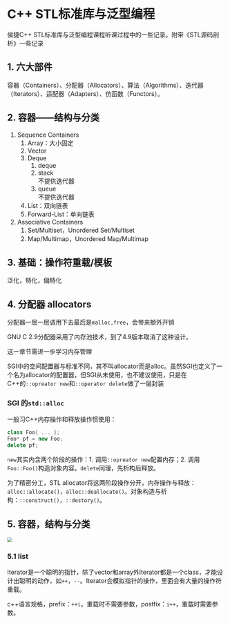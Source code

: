 # C++ STL标准库与泛型编程

侯捷C++ STL标准库与泛型编程课程听课过程中的一些记录。附带《STL源码剖析》一些记录



## 1. 六大部件

容器（Containers）、分配器（Allocators）、算法（Algorithms）、迭代器（Iterators）、适配器（Adapters）、仿函数（Functors）。



## 2. 容器——结构与分类

1. Sequence Containers
   1. Array：大小固定
   2. Vector
   3. Deque
      1. deque
      2. stack<br>不提供迭代器
      3. queue<br>不提供迭代器
   4. List：双向链表
   5. Forward-List：单向链表
2. Associative Containers
   1. Set/Multiset，Unordered Set/Multiset
   2. Map/Multimap，Unordered Map/Multimap



## 3. 基础：操作符重载/模板

泛化，特化，偏特化



## 4. 分配器 allocators

分配器一层一层调用下去最后是`malloc,free`，会带来额外开销

GNU C 2.9分配器采用了内存池技术，到了4.9版本取消了这种设计。

这一章节需进一步学习内存管理

SGI中的空间配置器与标准不同，其不叫allocator而是alloc。虽然SGI也定义了一个名为allocator的配置器，但SGI从未使用，也不建议使用，只是在C++的`::opreator new`和`::operator delete`做了一层封装

### SGI 的`std::alloc`

一般习C++内存操作和释放操作惯使用：

```c++
class Foo{ ... };
Foo* pf = new Foo;
delete pf;
```

`new`其实内含两个阶段的操作：1. 调用`::opreator new`配置内存；2. 调用`Foo::Foo()`构造对象内容。`delete`同理，先析构后释放。

为了精密分工，STL allocator将这两阶段操作分开，内存操作与释放：`alloc::allocate()`，`alloc::deallocate()`。对象构造与析构：`::construct()`，`::destory()`。



## 5. 容器，结构与分类

<img src="https://i.loli.net/2021/06/23/RuZ7pkQbH2LjWNF.png" style="zoom:70%;" />

### 5.1 list

Iterator是一个聪明的指针，除了vector和array外Iterator都是一个class，才能设计出聪明的动作，如`++`，`--`。Iterator会模拟指针的操作，里面会有大量的操作符重载。

c++语言规格，prefix：`++i`，重载时不需要参数，postfix：`i++`，重载时需要参数。
